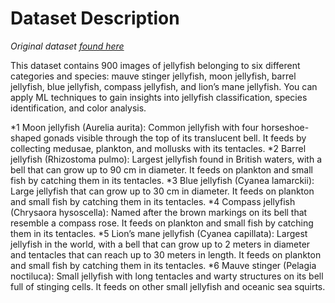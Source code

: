 # Dataset Description
_Original dataset [found here](https://www.kaggle.com/datasets/anshtanwar/jellyfish-types)_

This dataset contains 900 images of jellyfish belonging to six different categories and species: mauve stinger jellyfish, moon jellyfish, barrel jellyfish, blue jellyfish, compass jellyfish, and lion’s mane jellyfish. You can apply ML techniques to gain insights into jellyfish classification, species identification, and color analysis.

*1 Moon jellyfish (Aurelia aurita): Common jellyfish with four horseshoe-shaped gonads visible through the top of its translucent bell. It feeds by collecting medusae, plankton, and mollusks with its tentacles.
*2 Barrel jellyfish (Rhizostoma pulmo): Largest jellyfish found in British waters, with a bell that can grow up to 90 cm in diameter. It feeds on plankton and small fish by catching them in its tentacles.
*3 Blue jellyfish (Cyanea lamarckii): Large jellyfish that can grow up to 30 cm in diameter. It feeds on plankton and small fish by catching them in its tentacles.
*4 Compass jellyfish (Chrysaora hysoscella): Named after the brown markings on its bell that resemble a compass rose. It feeds on plankton and small fish by catching them in its tentacles.
*5 Lion’s mane jellyfish (Cyanea capillata): Largest jellyfish in the world, with a bell that can grow up to 2 meters in diameter and tentacles that can reach up to 30 meters in length. It feeds on plankton and small fish by catching them in its tentacles.
*6 Mauve stinger (Pelagia noctiluca): Small jellyfish with long tentacles and warty structures on its bell full of stinging cells. It feeds on other small jellyfish and oceanic sea squirts.


